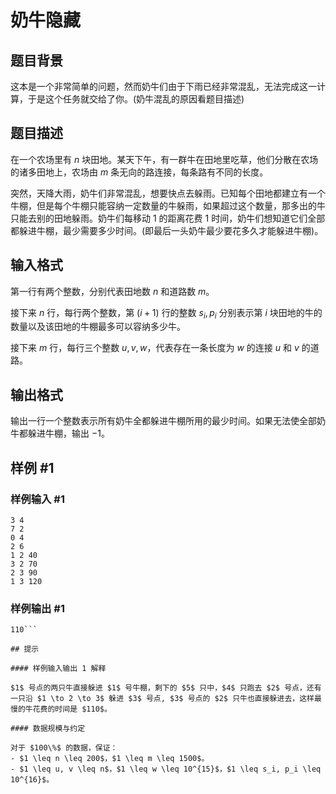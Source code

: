 # 奶牛隐藏

## 题目背景

这本是一个非常简单的问题，然而奶牛们由于下雨已经非常混乱，无法完成这一计算，于是这个任务就交给了你。(奶牛混乱的原因看题目描述)


## 题目描述

在一个农场里有 $n$ 块田地。某天下午，有一群牛在田地里吃草，他们分散在农场的诸多田地上，农场由 $m$ 条无向的路连接，每条路有不同的长度。

突然，天降大雨，奶牛们非常混乱，想要快点去躲雨。已知每个田地都建立有一个牛棚，但是每个牛棚只能容纳一定数量的牛躲雨，如果超过这个数量，那多出的牛只能去别的田地躲雨。奶牛们每移动 $1$ 的距离花费 $1$ 时间，奶牛们想知道它们全部都躲进牛棚，最少需要多少时间。(即最后一头奶牛最少要花多久才能躲进牛棚)。


## 输入格式

第一行有两个整数，分别代表田地数 $n$ 和道路数 $m$。

接下来 $n$ 行，每行两个整数，第 $(i + 1)$ 行的整数 $s_i, p_i$ 分别表示第 $i$ 块田地的牛的数量以及该田地的牛棚最多可以容纳多少牛。

接下来 $m$ 行，每行三个整数 $u, v, w$，代表存在一条长度为 $w$ 的连接 $u$ 和 $v$ 的道路。


## 输出格式

输出一行一个整数表示所有奶牛全都躲进牛棚所用的最少时间。如果无法使全部奶牛都躲进牛棚，输出 $-1$。


## 样例 #1

### 样例输入 #1
```
3 4 
7 2 
0 4 
2 6 
1 2 40 
3 2 70 
2 3 90 
1 3 120
```

### 样例输出 #1

```
110```

## 提示

#### 样例输入输出 1 解释

$1$ 号点的两只牛直接躲进 $1$ 号牛棚，剩下的 $5$ 只中，$4$ 只跑去 $2$ 号点，还有一只沿 $1 \to 2 \to 3$ 躲进 $3$ 号点, $3$ 号点的 $2$ 只牛也直接躲进去，这样最慢的牛花费的时间是 $110$。

#### 数据规模与约定

对于 $100\%$ 的数据，保证：
- $1 \leq n \leq 200$，$1 \leq m \leq 1500$。
- $1 \leq u, v \leq n$，$1 \leq w \leq 10^{15}$，$1 \leq s_i, p_i \leq 10^{16}$。

